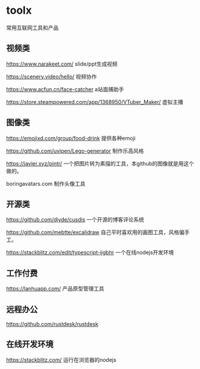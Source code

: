 # toolx
常用互联网工具和产品

## 视频类

https://www.narakeet.com/ slide/ppt生成视频

https://scenery.video/hello/ 视频协作

https://www.acfun.cn/face-catcher a站面捕助手

https://store.steampowered.com/app/1368950/VTuber_Maker/ 虚拟主播

## 图像类
https://emojixd.com/group/food-drink 提供各种emoji

https://github.com/uvipen/Lego-generator  制作乐高风格

https://javier.xyz/pintr/   一个把图片转为素描的工具，本github的图像就是用这个做的。

boringavatars.com 制作头像工具

## 开源类
https://github.com/djyde/cusdis 一个开源的博客评论系统

https://github.com/mebtte/excalidraw  自己平时喜欢用的画图工具，风格偏手工。

https://stackblitz.com/edit/typescript-ijgbhr 一个在线nodejs开发环境


## 工作付费
https://lanhuapp.com/  产品原型管理工具

## 远程办公

https://github.com/rustdesk/rustdesk

## 在线开发环境

https://stackblitz.com/ 运行在浏览器的nodejs


